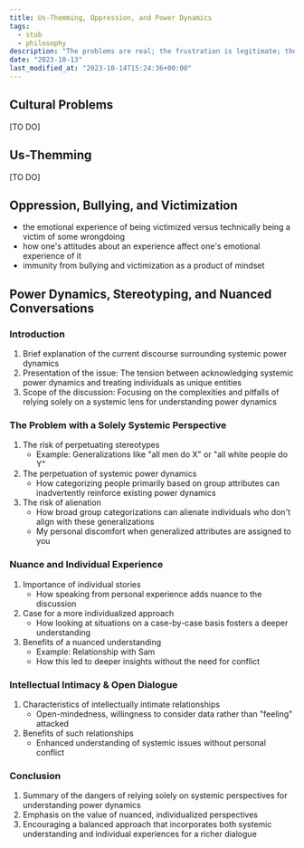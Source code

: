 ```yaml
---
title: Us-Themming, Oppression, and Power Dynamics
tags:
  - stub
  - philosophy
description: "The problems are real; the frustration is legitimate; the prevalent approaches are disastrous."
date: "2023-10-13"
last_modified_at: "2023-10-14T15:24:36+00:00"
---
```


## Cultural Problems
[TO DO]

## Us-Themming
[TO DO]

## Oppression, Bullying, and Victimization
* the emotional experience of being victimized versus technically being a victim of some wrongdoing
* how one's attitudes about an experience affect one's emotional experience of it
* immunity from bullying and victimization as a product of mindset

## Power Dynamics, Stereotyping, and Nuanced Conversations

### Introduction
1. Brief explanation of the current discourse surrounding systemic power dynamics
2. Presentation of the issue: The tension between acknowledging systemic power dynamics and treating individuals as unique entities
3. Scope of the discussion: Focusing on the complexities and pitfalls of relying solely on a systemic lens for understanding power dynamics

### The Problem with a Solely Systemic Perspective
1. The risk of perpetuating stereotypes
   - Example: Generalizations like "all men do X" or "all white people do Y"
2. The perpetuation of systemic power dynamics
   - How categorizing people primarily based on group attributes can inadvertently reinforce existing power dynamics
3. The risk of alienation
   - How broad group categorizations can alienate individuals who don't align with these generalizations
   - My personal discomfort when generalized attributes are assigned to you

### Nuance and Individual Experience
1. Importance of individual stories
   - How speaking from personal experience adds nuance to the discussion
2. Case for a more individualized approach
   - How looking at situations on a case-by-case basis fosters a deeper understanding
3. Benefits of a nuanced understanding
   - Example: Relationship with Sam
   - How this led to deeper insights without the need for conflict

### Intellectual Intimacy & Open Dialogue
1. Characteristics of intellectually intimate relationships
   - Open-mindedness, willingness to consider data rather than "feeling" attacked
2. Benefits of such relationships
   - Enhanced understanding of systemic issues without personal conflict

### Conclusion
1. Summary of the dangers of relying solely on systemic perspectives for understanding power dynamics
2. Emphasis on the value of nuanced, individualized perspectives
3. Encouraging a balanced approach that incorporates both systemic understanding and individual experiences for a richer dialogue
